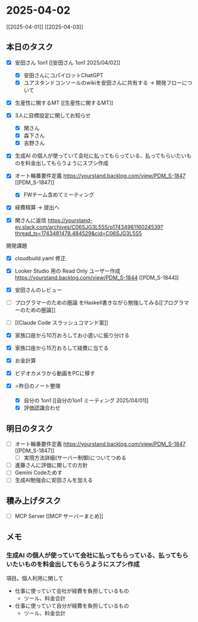 # 2025-04-02

[[2025-04-01]] [[2025-04-03]]

## 本日のタスク

- [x] 安田さん 1on1 [[安田さん 1on1 2025/04/02]]
	- [x] 安田さんにコパイロットChatGPT
	- [x] ユアスタンドコンソールのwikiを安田さんに共有する → 開発フローについて
- [x] 生産性に関するMT [[生産性に関するMT]]

- [x] 3人に目標設定に関してお知らせ
	- [x] 関さん
	- [x] 森下さん
	- [x] 吉野さん
- [x] 生成AI の個人が使っていて会社に払ってもらっている、払ってもらいたいものを料金出してもらうようにスプシ作成

- [x] オート輪番要件定義 https://yourstand.backlog.com/view/PDM_S-1847 [[PDM_S-1847]]
  - [x] FWチーム含めてミーティング

- [x] 経費精算 -> 提出へ
- [x] 関さんに返信 https://yourstand-ev.slack.com/archives/C06SJG3L5S5/p1743496116024539?thread_ts=1743481478.484529&cid=C06SJG3L5S5


開発課題
- [x] cloudbuild.yaml 修正
- [x] Looker Studio 用の Read Only ユーザー作成 https://yourstand.backlog.com/view/PDM_S-1844 [[PDM_S-1844]]
- [x] 安田さんのレビュー

- [ ] プログラマーのための圏論 をHaskell書きながら勉強してみる[[プログラマーのための圏論]]
- [ ] [[Claude Code スラッシュコマンド案]]

- [x] 家族口座から10万おろしてお小遣いに振り分ける
- [x] 家族口座から15万おろして経費に当てる
- [x] お金計算
- [x] ビデオカメラから動画をPCに移す

- [x] ⭐️昨日のノート整理
	- [x] 自分の 1on1 [[自分の1on1 ミーティング 2025/04/01]]
	- [x] 評価認識合わせ

## 明日のタスク

- [ ] オート輪番要件定義 https://yourstand.backlog.com/view/PDM_S-1847 [[PDM_S-1847]]
	- [ ] 実現方法詳細(サーバー制御)についてつめる
- [ ] 進藤さんに評価に関しての方針
- [ ] Gemini Codeためす
- [ ] 生成AI勉強会に安田さんを加える

## 積み上げタスク

- [ ] MCP Server [[MCP サーバーまとめ]]

## メモ

###  生成AI の個人が使っていて会社に払ってもらっている、払ってもらいたいものを料金出してもらうようにスプシ作成

項目。個人利用に関して
- 仕事に使っていて会社が経費を負担しているもの
	- ツール、料金合計
- 仕事に使っていて自分が経費を負担しているもの
	- ツール、料金合計